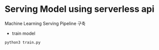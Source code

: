 # Serving Model using serverless api

Machine Learning Serving Pipeline 구축

- train model
```python
python3 train.py
```

